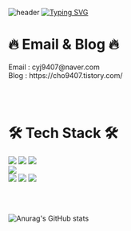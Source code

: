 ![header](https://capsule-render.vercel.app/api?type=waving&color=gradient&height=100&descSize=20&descAlignY=55&descAlign=55&animation=fadeIn)
[![Typing SVG](https://readme-typing-svg.demolab.com?font=Playpen+Sans&size=40&pause=1000&center=true&vCenter=true&random=false&width=600&height=150&lines=Welcome+to+yongju's+Github!%F0%9F%91%8B;Leaf%EC%97%90%EC%84%9C+Root%EB%A1%9C+%EB%8B%AC%EB%A0%A4%EA%B0%80%EB%8A%94+%EA%B0%9C%EB%B0%9C%EC%9E%90%F0%9F%8C%BF)](https://git.io/typing-svg)


# 🔥 Email & Blog 🔥 
<div>
  Email : cyj9407@naver.com <br>
  Blog : https://cho9407.tistory.com/<br>
</div>

<br><br>

# 🛠︎ Tech Stack 🛠︎ 
<div>
  <img src="https://img.shields.io/badge/javascript-F7DF1E?style=for-the-badge&logo=javascript&logoColor=black">
  <img src="https://img.shields.io/badge/react-61DAFB?style=for-the-badge&logo=react&logoColor=white">
  <img src="https://img.shields.io/badge/typescript-3178C6?style=for-the-badge&logo=typescript&logoColor=white">
<br>
  <img src="https://img.shields.io/badge/styledcomponents-DB7093?style=for-the-badge&logo=styledcomponents&logoColor=white">
<br>
  <img src="https://img.shields.io/badge/axios-5A29E4?style=for-the-badge&logo=axios&logoColor=white">
  <img src="https://img.shields.io/badge/recoil-3578E5?style=for-the-badge&logo=recoil&logoColor=white">
  <img src="https://img.shields.io/badge/pwa-5A0FC8?style=for-the-badge&logo=pwa&logoColor=white">
</div>


<br><br>


![Anurag's GitHub stats](https://github-readme-stats.vercel.app/api?username=pizzaYami&show_icons=true&theme=swift)
</div>

